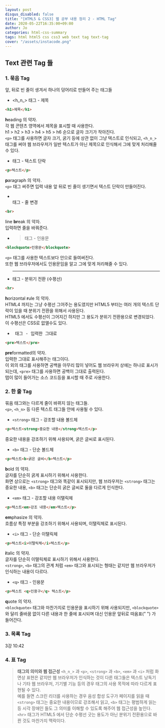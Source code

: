 ```yaml
---
layout: post
disqus_disabled: false
title: "[HTML5 & CSS3] 웹 공부 내용 정리 2 - HTML Tag"
date: 2020-05-22T16:35:00+09:00
author: Jo
categories: html-css-summary
tags: html html5 css css3 web text tag text-tag 
cover: "/assets/instacode.png"
---
```

## Text 관련 Tag 들
  
### 1. 묶음 Tag
앞, 뒤로 빈 줄이 생겨서 하나의 덩어리로 만들어 주는 태그들  
  

* <h_n_> 태그 - 제목  
~~~html
<h1>제목</h1>
~~~  
**h**eading 의 약자.  
각 웹 콘텐츠 영역에서 제목을 표시할 때 사용한다.  
h1 > h2 > h3 > h4 > h5 > h6 순으로 글자 크기가 작아진다.  
`<p>` 태그를 사용하면 글자 크기, 굵기 등에 상관 없이 그냥 텍스트로 인식되고, `<h_n_>` 태그를 써야 웹 브라우저가 일반 텍스트가 아닌 제목으로 인식해서 그에 맞게 처리해줄 수 있다.  
  

* <p> 태그 - 텍스트 단락  
~~~html
<p>텍스트</p>
~~~  
**p**aragraph 의 약자.  
`<p>` 태그 써주면 입력 내용 앞 뒤로 빈 줄이 생기면서 텍스트 단락이 만들어진다.  
  

* <br> 태그 - 줄 변경
~~~html
<br>
~~~  
line **br**eak 의 약자.  
입력하면 줄을 바꿔준다.  
  
  
* <blockquote> 태그 - 인용문  
~~~html
<blockquote>인용문</blockquote>
~~~  
`<p>` 태그를 사용한 텍스트보다 안으로 들여써진다.  
또한 웹 브라우저에서도 인용문임을 알고 그에 맞게 처리해줄 수 있다.  
  

* <hr> 태그 - 분위기 전환 (수평선)
~~~html
<hr>
~~~  
**h**orizontal **r**ule 의 약자.   
HTML4 까지는 그냥 수평선 그어주는 용도였지만 HTML5 부터는 여러 개의 텍스트 단락이 있을 때 분위기 전환을 위해서 사용된다.  
HTML5 에서도 수평선이 그어지긴 하지만 그 용도가 분위기 전환용으로 변경되었다.  
이 수평선은 CSS로 없앨수도 있다.  
  

* <pre> 태그 - 입력한 그대로
~~~html
<pre>텍스트</pre>
~~~  
**pre**formatted의 약자.  
입력한 그대로 표시해주는 태그이다.  
이 외의 태그를 사용하면 공백을 아무리 많이 넣어도 웹 브라우저 상에는 하나로 표시가 되는데, `<pre>` 태그를 사용하면 공백이 그대로 출력된다.  
탭이 많이 들어가는 소스 코드등을 표시할 때 주로 사용한다.
  
  

### 2. 한 줄 Tag
묶음 태그와는 다르게 줄이 바뀌지 않는 태그들.  
`<p>`, `<h_n>` 등 다른 텍스트 태그들 안에 사용될 수 있다.
  
* `<strong>` 태그 - 강조할 내용 볼드체
~~~html
<p>텍스트<strong>중요한 내용</strong>텍스트</p>
~~~  
중요한 내용을 강조하기 위해 사용되며, 굵은 글씨로 표시된다.  
  

* `<b>` 태그 - 단순 볼드체
~~~html
<p>텍스트<b>굵은 글씨</b>텍스트</p>
~~~  
**b**old 의 약자.  
글자를 단순히 굵게 표시하기 위해서 사용한다.  
화면 상으로는 `<strong>` 태그와 똑같이 표시되지만, 웹 브라우저는 `<strong>` 태그는 중요한 내용, `<b>` 태그는 단순히 굵은 글씨로 둘을 다르게 인식한다.  
  
  
* `<em>` 태그 - 강조할 내용 이탤릭체
~~~html
<p>텍스트<em>강조 내용</em>텍스트</p>
~~~  
**em**phasize 의 약자.  
흐름상 특정 부분을 강조하기 위해서 사용되며, 이탤릭체로 표시된다.  
  

* `<i>` 태그 - 단순 이탤릭체
~~~html
<p>텍스트<i>이탤릭체</i>텍스트</p>
~~~  
**i**talic 의 약자.  
글자를 단순히 이탤릭체로 표시하기 위해서 사용한다.  
`<strong>`, `<b>` 태그의 관계 처럼 `<em>` 태그와 표시되는 형태는 같지만 웹 브라우저가 인식하는 내용이 다르다.  
  
  
* `<q>` 태그 - 인용문
~~~html
<p>텍스트 <q>인용구</q> 텍스트</p>
~~~  
**q**uote 의 약자.  
`<blockquote>` 태그와 마찬가지로 인용문을 표시하기 위해 사용되지만, `<blockquote>` 와 달리 줄바꿈 없이 다른 내용과 한 줄에 표시되며 대신 인용문 앞뒤로 따옴표(" ") 가 들어간다.  
  
  
  
### 3. 목록 Tag
3강 10:42
  
  
### 4. 표 Tag
  
  

> **태그의 의미와 웹 접근성** `<h_n_>` 과 `<p>`, `<strong>` 과 `<b>`, `<em>` 과 `<i>` 처럼 화면상 표현은 같지만 웹 브라우저가 인식하는 것이 다른 태그들은 텍스트 낭독기나 기타 웹 브라우저, 기기별 기능 등의 경우 태그의 사용 목적에 따라 다르게 표현될 수 있다.  
예를 들면 스크린 리더를 사용하는 경우 음성 합성 도구가 페이지를 읽을 때 `<strong>` 태그는 중요한 내용이므로 강조해서 읽고, `<b>` 태그는 평범하게 읽는 등 시각 장애인 들도 그 의미를 이해할 수 있도록 해주어 웹 접근성을 높인다.  
`<hr>` 태그가 HTML5 에서 단순 수평선 긋는 용도가 아닌 분위기 전환용으로 바뀐 것도 마찬가지 맥락이다.  
  